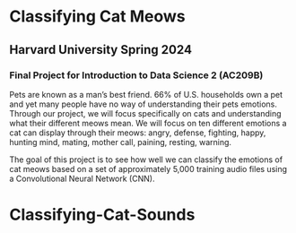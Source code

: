 # Classifying Cat Meows
## Harvard University Spring 2024 
### Final Project for Introduction to Data Science 2 (AC209B)

Pets are known as a man’s best friend. 66% of U.S. households own a pet and yet many people have no way of understanding their pets emotions. Through our project, we will focus specifically on cats and understanding what their different meows mean. We will focus on ten different emotions a cat can display through their meows: angry, defense, fighting, happy, hunting mind, mating, mother call, paining, resting, warning.

The goal of this project is to see how well we can classify the emotions of cat meows based on a set of approximately 5,000 training audio files using a Convolutional Neural Network (CNN).
# Classifying-Cat-Sounds

